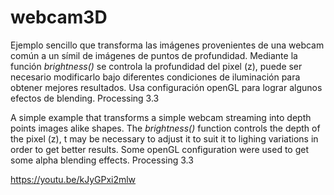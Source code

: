 # webcam3D

Ejemplo sencillo que transforma las imágenes provenientes de una webcam común a un símil de imágenes de puntos de profundidad.
Mediante la función *brightness()* se controla la profundidad del pixel (z), puede ser necesario modificarlo bajo diferentes condiciones de iluminación
para obtener mejores resultados.
Usa configuración openGL para lograr algunos efectos de blending.
Processing 3.3

A simple example that transforms a simple webcam streaming into depth points images alike shapes.
The *brightness()* function controls the depth of the pixel (z), t may be necessary to adjust it to suit it to lighing variations in order to get better results.
Some openGL configuration were used to get some alpha blending effects.
Processing 3.3

https://youtu.be/kJyGPxi2mlw
